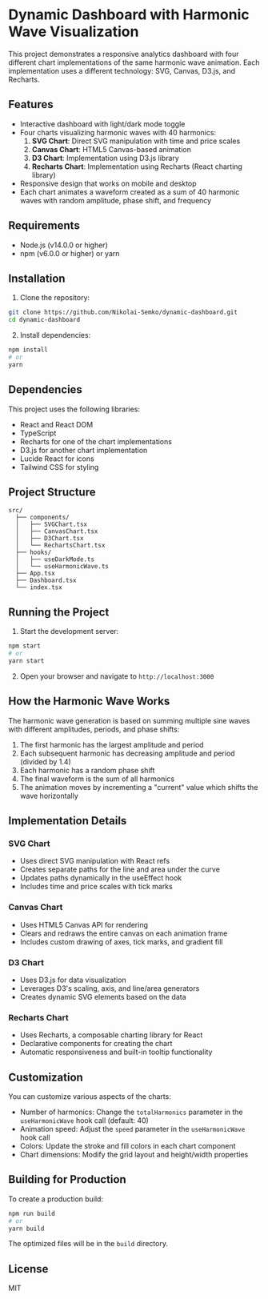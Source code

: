 # Dynamic Dashboard with Harmonic Wave Visualization

This project demonstrates a responsive analytics dashboard with four different chart implementations of the same harmonic wave animation. Each implementation uses a different technology: SVG, Canvas, D3.js, and Recharts.

## Features

- Interactive dashboard with light/dark mode toggle
- Four charts visualizing harmonic waves with 40 harmonics:
  1. **SVG Chart**: Direct SVG manipulation with time and price scales
  2. **Canvas Chart**: HTML5 Canvas-based animation
  3. **D3 Chart**: Implementation using D3.js library
  4. **Recharts Chart**: Implementation using Recharts (React charting library)
- Responsive design that works on mobile and desktop
- Each chart animates a waveform created as a sum of 40 harmonic waves with random amplitude, phase shift, and frequency

## Requirements

- Node.js (v14.0.0 or higher)
- npm (v6.0.0 or higher) or yarn

## Installation

1. Clone the repository:
```bash
git clone https://github.com/Nikolai-Semko/dynamic-dashboard.git
cd dynamic-dashboard
```

2. Install dependencies:
```bash
npm install
# or
yarn
```

## Dependencies

This project uses the following libraries:
- React and React DOM
- TypeScript
- Recharts for one of the chart implementations
- D3.js for another chart implementation
- Lucide React for icons
- Tailwind CSS for styling

## Project Structure

```
src/
  ├── components/
  │   ├── SVGChart.tsx
  │   ├── CanvasChart.tsx
  │   ├── D3Chart.tsx
  │   └── RechartsChart.tsx
  ├── hooks/
  │   ├── useDarkMode.ts
  │   └── useHarmonicWave.ts
  ├── App.tsx
  ├── Dashboard.tsx
  └── index.tsx
```

## Running the Project

1. Start the development server:
```bash
npm start
# or
yarn start
```

2. Open your browser and navigate to `http://localhost:3000`

## How the Harmonic Wave Works

The harmonic wave generation is based on summing multiple sine waves with different amplitudes, periods, and phase shifts:

1. The first harmonic has the largest amplitude and period
2. Each subsequent harmonic has decreasing amplitude and period (divided by 1.4)
3. Each harmonic has a random phase shift
4. The final waveform is the sum of all harmonics
5. The animation moves by incrementing a "current" value which shifts the wave horizontally

## Implementation Details

### SVG Chart
- Uses direct SVG manipulation with React refs
- Creates separate paths for the line and area under the curve
- Updates paths dynamically in the useEffect hook
- Includes time and price scales with tick marks

### Canvas Chart
- Uses HTML5 Canvas API for rendering
- Clears and redraws the entire canvas on each animation frame
- Includes custom drawing of axes, tick marks, and gradient fill

### D3 Chart
- Uses D3.js for data visualization
- Leverages D3's scaling, axis, and line/area generators
- Creates dynamic SVG elements based on the data

### Recharts Chart
- Uses Recharts, a composable charting library for React
- Declarative components for creating the chart
- Automatic responsiveness and built-in tooltip functionality

## Customization

You can customize various aspects of the charts:

- Number of harmonics: Change the `totalHarmonics` parameter in the `useHarmonicWave` hook call (default: 40)
- Animation speed: Adjust the `speed` parameter in the `useHarmonicWave` hook call
- Colors: Update the stroke and fill colors in each chart component
- Chart dimensions: Modify the grid layout and height/width properties

## Building for Production

To create a production build:

```bash
npm run build
# or
yarn build
```

The optimized files will be in the `build` directory.

## License

MIT
